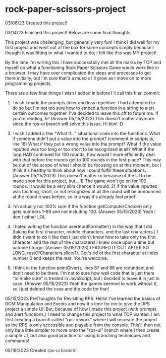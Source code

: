 # rock-paper-scissors-project

03/06/23 Created this project!

03/14/23 Finished this project! Below are some final thoughts

This project was challenging, but generally very fun! I think I did well for my first project and went out of the box for some concepts simply because I thought it was fitting to what I wanted to do; I felt like this was MY project!

By the time I'm writing this I have successfully met all the marks by TOP and myself on what a functioning Rock Paper Scissors Game would work like in a browser. I may have over complicated the steps and processes to get there initially, but I'm sure that's a muscle I'll grow as I move on to more programming projects.

There are a few final things I wish I added in before I'll call this final commit:

1) I wish I made the prompts tidier and less repetitive.
I had attempted to do so but I'm not too sure how to embed a function in a string to alert certain outcomes together. I've decided to leave this off to future me. If you're reading, hi!
    (Answer 05/15/2023) This doesn't matter anymore since the rps-ui branch will solve this issue. Hi btw! :D 

2) I wish I added a few "What If..." situational code into the functions. What if someone didn't put a value into the prompt? (comment in scripts.js, line 18)
What if they put a wrong value into the prompt? 
What if the value inputted was too long or too short to be recognized at all? What if the loop HAD continued for 100 rounds, how would I more efficiently deal with that before the rounds get to 100 rounds in the first place?
This may be out of the scope of what I should be focusing on at this moment, but I think it's healthy to think about how I could fulfill these situations.
    (Answer 05/15/2023) This doesn't matter rn because of the UI to be made soon for this project, but...
        1) The game won't go on for 100 rounds. It would be a very slim chance it would.
        2) If the value inputted was too long, short, or not recognized at all the round will be announced at the round it was before, so in a way it's already fool proof!

3) I'm actually not 100% sure if the function getComputerChoice() only gets numbers 1-99 and not including 100.
    (Answer 05/15/2023) Yeah I don't either LOL 

4) I hated writing the function userInputFormatter() in the way that I did (taking the first character, middle characters, and the last characters.)
I didn't want to do it like that I just didn't know how to take only the first character and the rest of the characters! I knew once upon a time but patooie I forgor
    (Answer 05/15/2023) I FIGURED IT OUT AFTER SO LONG. restOfCharacters.slice(1). Get's rid of the first character at index number 0 and keeps the rest. You're welcome.

5) I think in the function pointGiver(), lines 87 and 88 are redundant and don't need to be there. I'm not to sure how well code that is just there "to make sure" is treated in JavaScript, but I decided to leave it in just in case.
    (Answer 05/15/2023) Yeah the games seemed to work without it, so I just deleted the case and the code for that!

05/15/2023
PreThoughts for Revisiting RPS: Hello! I've learned the basics of DOM Manipulation and Events and now it's time for me to give the RPS project a simple UI! But, because of how I made this project (with prompts and alert functions,) I need to change this project to what TOP wanted. I am first creating a branch called "rps-rework" where I will recreate the project so the RPS is only accessible and playable from the console. This'll then not only be a little simpler to move onto the "rps-ui" branch where I then create a simple UI, but also good practice for using branching techniques and commands!

05/16/2023
Created rps-ui branch! 

